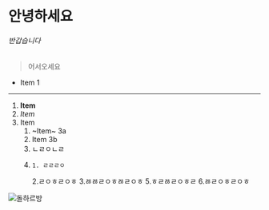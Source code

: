 # 안녕하세요
###### 반갑습니다
> 어서오세요
* Item 1 
___
1. **Item** 
1. *Item* 
1. Item
    1. ~Item~ 3a 
    1. Item 3b
    2. ㄴㄹㅇㄴㄹ
    3. 
           1. ㄹㄹㄹㅇ
       2.ㄹㅇㅎㄹㅇㅎ
       3.ㅀㅀㄹㅇㅎㅀㄹㅇㅎ
             5.ㅎㄹㅀㄹㅇㅎㄹ
       6.ㅀㄹㅇㅎㄹㅇㅎ
       

![돌하르방](https://www.agoda.com/wp-content/uploads/2024/02/Jeju-Island-hotels-things-to-do-in-Jeju-Island-South-Korea.jpg)

